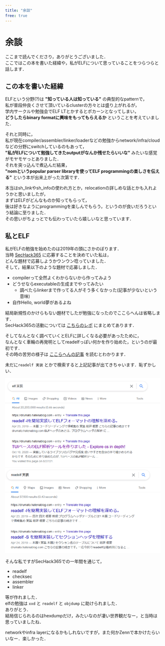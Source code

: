 ```yaml
---
title: "余談"
free: true
---
```


# 余談

ここまで読んでくださり，ありがとうございました．  
ここではこの本を書いた経緯や，私がELFについて思っていることをつらつらと話します．  

## この本を書いた経緯

ELFという分野(?)は **"知っている人は知っている"** の典型的なpatternで，  
私が普段仲良くさせて頂いているclusterの方々とは盛り上がれるが，  
学内サークルや勉強会でELF LTとかするとポカーンとなってしまい，  
**どうしたらbinary formatに興味をもってもらえるか** ということを考えていました．  

それと同時に，  
私が現在compiler/assembler/linker/loaderなどの勉強からnetwork/infra/cloudなどの分野にswitchしているのもあって，  
**"私がELFについて勉強してきたoutputがなんか残せたらいいな"** みたいな感覚がモヤモヤっとありました．  
それを突っ込んで煮込んだ結果，  
**"nomというpopular parser libraryを使ってELF programmingの楽しさを伝える"** という本が出来上がった次第です．  

本当はsh_linkやsh_infoの使われ方とか，relocationの詳しめな話とかも入れようかと思いましたが，  
まずはELFがどんなものか知ってもらって，  
後は好きなようにprogrammingを楽しんでもらう，というのが良いだろうという結論に至りました．  
その思いがちょっとでも伝わっていたら嬉しいなと思っています．  

## 私とELF

私がELFの勉強を始めたのは2019年の頭にさかのぼります．  
当時 [SecHack365](https://sechack365.nict.go.jp/) に応募することを決めていた私は，  
どんな題材で応募しようかウンウン唸っていました．  
そして，結果以下のような題材で応募しました．

- compilerって全然よくわからないから作ってみよう
- どうせならexecutableの生成までやってみたい
  - 調べたらlinkerまで作ってる人がそう多くなかった(記事が少ないという意味)
- 自作Hello, world夢があるよね

結局新規性のかけらもない題材でしたが勉強になったのでここらへんは省略します．  
SecHack365の活動については [こちらのレポ](https://drumato.hatenablog.com/entry/2019/12/08/000000) にまとめてあります．  

そしてなんとなく調べていくとELFに詳しくなる必要があったために，  
なんとなく車輪の再発明としてreadelfっぽい何かを作り始めた，というのが最初です．  
その時の苦労の様子は [ここらへんの記事](https://drumato.hatenablog.com/entry/2019/04/17/080816) を読むとわかります．  

未だに`readelf 実装` とかで検索すると上記記事が出てきちゃいます．恥ずかしい．  

![](/images/elf_impl.png)  
![](/images/readelf_impl.png)  

そんな私ですがSecHack365での一年間を通じて，  

- readelf
- checksec
- assembler
- linker

等が作れました．  
elfの勉強は `xxd` と `readelf` と `objdump` に助けられました．  
ありがとう．  
結局信じられるのはhexdumpだけ，みたいなのが凄い世界観だなー，と当時は思っていましたね．  

networkやinfra layerになるかもしれないですが，また何かZennで本かけたらいいなー．楽しかった．  
